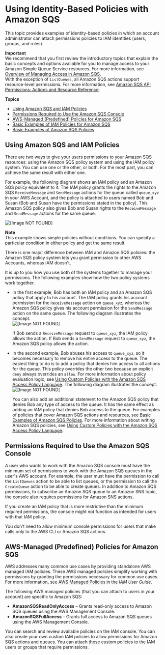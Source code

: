 # Using Identity\-Based Policies with Amazon SQS<a name="sqs-using-identity-based-policies"></a>

This topic provides examples of identity\-based policies in which an account administrator can attach permissions policies to IAM identities \(users, groups, and roles\)\.

**Important**  
We recommend that you first review the introductory topics that explain the basic concepts and options available for you to manage access to your Amazon Simple Queue Service resources\. For more information, see [Overview of Managing Access in Amazon SQS](sqs-overview-of-managing-access.md)\.  
With the exception of `ListQueues`, all Amazon SQS actions support resource\-level permissions\. For more information, see [Amazon SQS API Permissions: Actions and Resource Reference](sqs-api-permissions-reference.md)\.

**Topics**
+ [Using Amazon SQS and IAM Policies](#sqs-using-sqs-and-iam-policies)
+ [Permissions Required to Use the Amazon SQS Console](#sqs-console-permissions)
+ [AWS\-Managed \(Predefined\) Policies for Amazon SQS](#sqs-access-policy-aws-managed-policies)
+ [Basic Examples of IAM Policies for Amazon SQS](sqs-basic-examples-of-iam-policies.md)
+ [Basic Examples of Amazon SQS Policies](sqs-basic-examples-of-sqs-policies.md)

## Using Amazon SQS and IAM Policies<a name="sqs-using-sqs-and-iam-policies"></a>

There are two ways to give your users permissions to your Amazon SQS resources: using the Amazon SQS policy system and using the IAM policy system\. You can use one or the other, or both\. For the most part, you can achieve the same result with either one\.

For example, the following diagram shows an IAM policy and an Amazon SQS policy equivalent to it\. The IAM policy grants the rights to the Amazon SQS `ReceiveMessage` and `SendMessage` actions for the queue called `queue_xyz` in your AWS Account, and the policy is attached to users named Bob and Susan \(Bob and Susan have the permissions stated in the policy\)\. This Amazon SQS policy also gives Bob and Susan rights to the `ReceiveMessage` and `SendMessage` actions for the same queue\.

![\[Image NOT FOUND\]](http://docs.aws.amazon.com/AWSSimpleQueueService/latest/SQSDeveloperGuide/images/sqs-iam-policies-equivalent.png)

**Note**  
This example shows simple policies without conditions\. You can specify a particular condition in either policy and get the same result\.

There is one major difference between IAM and Amazon SQS policies: the Amazon SQS policy system lets you grant permission to other AWS Accounts, whereas IAM doesn't\.

It is up to you how you use both of the systems together to manage your permissions\. The following examples show how the two policy systems work together\.
+ In the first example, Bob has both an IAM policy and an Amazon SQS policy that apply to his account\. The IAM policy grants his account permission for the `ReceiveMessage` action on `queue_xyz`, whereas the Amazon SQS policy gives his account permission for the `SendMessage` action on the same queue\. The following diagram illustrates the concept\.  
![\[Image NOT FOUND\]](http://docs.aws.amazon.com/AWSSimpleQueueService/latest/SQSDeveloperGuide/images/sqs-iam-policies-union.png)

  If Bob sends a `ReceiveMessage` request to `queue_xyz`, the IAM policy allows the action\. If Bob sends a `SendMessage` request to `queue_xyz`, the Amazon SQS policy allows the action\.
+ In the second example, Bob abuses his access to `queue_xyz`, so it becomes necessary to remove his entire access to the queue\. The easiest thing to do is to add a policy that denies him access to all actions for the queue\. This policy overrides the other two because an explicit `deny` always overrides an `allow`\. For more information about policy evaluation logic, see [Using Custom Policies with the Amazon SQS Access Policy Language](sqs-creating-custom-policies.md)\. The following diagram illustrates the concept\.  
![\[Image NOT FOUND\]](http://docs.aws.amazon.com/AWSSimpleQueueService/latest/SQSDeveloperGuide/images/sqs-iam-policies-deny-override.png)

  You can also add an additional statement to the Amazon SQS policy that denies Bob any type of access to the queue\. It has the same effect as adding an IAM policy that denies Bob access to the queue\. For examples of policies that cover Amazon SQS actions and resources, see [Basic Examples of Amazon SQS Policies](sqs-basic-examples-of-sqs-policies.md)\. For more information about writing Amazon SQS policies, see [Using Custom Policies with the Amazon SQS Access Policy Language](sqs-creating-custom-policies.md)\.

## Permissions Required to Use the Amazon SQS Console<a name="sqs-console-permissions"></a>

A user who wants to work with the Amazon SQS console must have the minimum set of permissions to work with the Amazon SQS queues in the user's AWS account\. For example, the user must have the permission to call the `ListQueues` action to be able to list queues, or the permission to call the `CreateQueue` action to be able to create queues\. In addition to Amazon SQS permissions, to subscribe an Amazon SQS queue to an Amazon SNS topic, the console also requires permissions for Amazon SNS actions\.

If you create an IAM policy that is more restrictive than the minimum required permissions, the console might not function as intended for users with that IAM policy\.

You don't need to allow minimum console permissions for users that make calls only to the AWS CLI or Amazon SQS actions\. 

## AWS\-Managed \(Predefined\) Policies for Amazon SQS<a name="sqs-access-policy-aws-managed-policies"></a>

AWS addresses many common use cases by providing standalone AWS managed IAM policies\. These AWS managed policies simplify working with permissions by granting the permissions necessary for common use cases\. For more information, see [AWS Managed Policies](https://docs.aws.amazon.com/IAM/latest/UserGuide/access_policies_managed-vs-inline.html#aws-managed-policies) in the *IAM User Guide*\. 

The following AWS managed policies \(that you can attach to users in your account\) are specific to Amazon SQS:
+ **AmazonSQSReadOnlyAccess** – Grants read\-only access to Amazon SQS queues using the AWS Management Console\.
+ **AmazonSQSFullAccess** – Grants full access to Amazon SQS queues using the AWS Management Console\.

You can search and review available policies on the IAM console\. You can also create your own custom IAM policies to allow permissions for Amazon SQS actions and queues\. You can attach these custom policies to the IAM users or groups that require permissions\. 